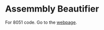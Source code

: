 # Assemmbly Beautifier
For 8051 code. Go to the [webpage](https://hyperbolas.github.io/Asm-Beautifier/).